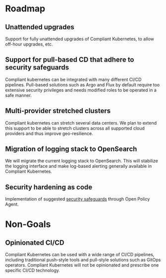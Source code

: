 # Roadmap

## Unattended upgrades

Support for fully unattended upgrades of Compliant Kubernetes, to allow off-hour upgrades, etc.

## Support for pull-based CD that adhere to security safeguards

Compliant kubernetes can be integrated with many different CI/CD pipelines.
Pull-based solutions such as Argo and Flux by default require too extensive security privileges
and needs modified roles to be operated in a safe manner.

## Multi-provider stretched clusters

Compliant kubernetes can stretch several data centers. We plan to extend this support to be able to
stretch clusters across all supported cloud providers and thus improve geo-resilience.

## Migration of logging stack to OpenSearch

We will migrate the current logging stack to OpenSearch. This will stabilize the logging interface and
make log-based alerting generally available in Compliant Kubernetes.

## Security hardening as code

Implementation of suggested [security safeguards](https://elastisys.io/compliantkubernetes/user-guide/safeguards/) through Open Policy Agent.



# Non-Goals

## Opinionated CI/CD

Compliant Kubernetes can be used with a wide range of CI/CD pipelines, including traditional push-style tools and pull-style solutions such as GitOps operators.
Compliant Kubernetes will not be opinionated and prescribe one specific CI/CD technology.

